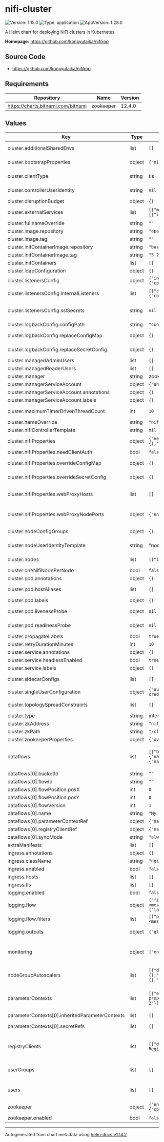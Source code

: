 # nifi-cluster

![Version: 1.15.0](https://img.shields.io/badge/Version-1.15.0-informational?style=flat-square) ![Type: application](https://img.shields.io/badge/Type-application-informational?style=flat-square) ![AppVersion: 1.28.0](https://img.shields.io/badge/AppVersion-1.28.0-informational?style=flat-square)

A Helm chart for deploying NiFi clusters in Kubernetes

**Homepage:** <https://github.com/konpyutaika/nifikop>

## Source Code

* <https://github.com/konpyutaika/nifikop>

## Requirements

| Repository | Name | Version |
|------------|------|---------|
| https://charts.bitnami.com/bitnami | zookeeper | 12.4.0 |

## Values

| Key | Type | Default | Description |
|-----|------|---------|-------------|
| cluster.additionalSharedEnvs | list | `[]` | list of additional environment variables to attach to all init containers and the nifi container https://konpyutaika.github.io/nifikop/docs/5_references/1_nifi_cluster/2_read_only_config#readonlyconfig |
| cluster.bootstrapProperties | object | `{"nifiJvmMemory":"512m","overrideConfigs":"java.arg.4=-Djava.net.preferIPv4Stack=true\njava.arg.log4shell=-Dlog4j2.formatMsgNoLookups=true\n"}` | You can override individual properties in conf/bootstrap.conf https://nifi.apache.org/docs/nifi-docs/html/administration-guide.html#bootstrap_properties |
| cluster.clientType | string | tls | defines if the operator will use basic or tls authentication to query the NiFi cluster. Operator will default to tls if left unset |
| cluster.controllerUserIdentity | string | `nil` | ControllerUserIdentity specifies what to call the static admin user's identity. **Warning: once defined don't change this value either the operator will no longer be able to manage the cluster** |
| cluster.disruptionBudget | object | `{}` | see https://konpyutaika.github.io/nifikop/docs/5_references/1_nifi_cluster#disruptionbudget |
| cluster.externalServices | list | `[{"metadata":{"annotations":{},"labels":{}},"name":"nifi-cluster-ip","spec":{"portConfigs":[{"internalListenerName":"http","port":8080}],"type":"ClusterIP"}}]` | Additional k8s services to create and target internal listener ports. Ingress will use these to route traffic to the cluster |
| cluster.fullnameOverride | string | `""` |  |
| cluster.image.repository | string | `"apache/nifi"` |  |
| cluster.image.tag | string | `""` | Only set this if you want to override the chart AppVersion |
| cluster.initContainerImage.repository | string | `"bash"` |  |
| cluster.initContainerImage.tag | string | `"5.2.2"` |  |
| cluster.initContainers | list | `[]` | list of init containers to run prior to the deployment |
| cluster.ldapConfiguration | object | `{}` | see https://konpyutaika.github.io/nifikop/docs/5_references/1_nifi_cluster#ldapconfiguration |
| cluster.listenersConfig | object | `{"internalListeners":[{"containerPort":8080,"name":"http","type":"http"},{"containerPort":6007,"name":"cluster","type":"cluster"},{"containerPort":10000,"name":"s2s","type":"s2s"},{"containerPort":9090,"name":"prometheus","type":"prometheus"}],"sslSecrets":null}` | https://konpyutaika.github.io/nifikop/docs/5_references/1_nifi_cluster/6_listeners_config |
| cluster.listenersConfig.internalListeners | list | `[{"containerPort":8080,"name":"http","type":"http"},{"containerPort":6007,"name":"cluster","type":"cluster"},{"containerPort":10000,"name":"s2s","type":"s2s"},{"containerPort":9090,"name":"prometheus","type":"prometheus"}]` | List of internal ports exposed for the nifi container. The `type` of port has specific meaning, see:    https://konpyutaika.github.io/nifikop/docs/5_references/1_nifi_cluster/6_listeners_config#internallistener |
| cluster.listenersConfig.sslSecrets | string | `nil` | Provides the SSL configuration for the cluster, can be fully user provided, user provided CA or auto generated    with cert-manager. See: https://konpyutaika.github.io/nifikop/docs/3_manage_nifi/1_manage_clusters/1_deploy_cluster/4_ssl_configuration |
| cluster.logbackConfig.configPath | string | `"config/logback.xml"` |  |
| cluster.logbackConfig.replaceConfigMap | object | `{}` | A ConfigMap ref to override the default logback configuration see https://konpyutaika.github.io/nifikop/docs/5_references/1_nifi_cluster/2_read_only_config#logbackconfig |
| cluster.logbackConfig.replaceSecretConfig | object | `{}` | A Secret ref to override the default logback configuration see https://konpyutaika.github.io/nifikop/docs/5_references/1_nifi_cluster/2_read_only_config#logbackconfig |
| cluster.managedAdminUsers | list | `[]` | see https://konpyutaika.github.io/nifikop/docs/5_references/1_nifi_cluster#managedusers |
| cluster.managedReaderUsers | list | `[]` | see https://konpyutaika.github.io/nifikop/docs/5_references/1_nifi_cluster#managedusers |
| cluster.manager | string | zookeeper | the type of cluster manager: zookeeper or kubernetes. Operator will put zookeeper by default |
| cluster.managerServiceAccount | object | `{"annotations":{},"labels":{},"name":null}` | the kubernetes manager serviceAccount details |
| cluster.managerServiceAccount.annotations | object | `{}` | Annotations to apply to the serviceAccount |
| cluster.managerServiceAccount.labels | object | `{}` | Labels to apply to the serviceAccount |
| cluster.maximumTimerDrivenThreadCount | int | `10` | MaximumTimerDrivenThreadCount defines the maximum number of threads for timer driven processors available to the system. |
| cluster.nameOverride | string | `"nifi-cluster"` | the full name of the cluster. This is used to set a portion of the name of various nifikop resources |
| cluster.nifiControllerTemplate | string | `nil` |  |
| cluster.nifiProperties | object | `{"needClientAuth":false,"overrideConfigMap":{},"overrideConfigs":"nifi.web.proxy.context.path=/nifi-cluster\n","overrideSecretConfig":{},"webProxyHosts":[],"webProxyNodePorts":{"enabled":false,"hosts":[]}}` | You can override the individual properties via the overrideConfigs attribute. These will be provided to all pods via secrets. https://nifi.apache.org/docs/nifi-docs/html/administration-guide.html#system_properties |
| cluster.nifiProperties.needClientAuth | bool | `false` | Nifi security client auth |
| cluster.nifiProperties.overrideConfigMap | object | `{}` | A ConfigMap ref to override the default nifi properties see https://konpyutaika.github.io/nifikop/docs/5_references/1_nifi_cluster/2_read_only_config#nifiproperties |
| cluster.nifiProperties.overrideSecretConfig | object | `{}` | A Secret ref to override the default nifi properties see https://konpyutaika.github.io/nifikop/docs/5_references/1_nifi_cluster/2_read_only_config#nifiproperties |
| cluster.nifiProperties.webProxyHosts | list | `[]` | List of allowed HTTP Host header values to consider when NiFi is running securely and will be receiving requests to a different host[:port] than it is bound to. Operator will generate comma separated string from list https://nifi.apache.org/docs/nifi-docs/html/administration-guide.html#web-properties |
| cluster.nifiProperties.webProxyNodePorts | object | `{"enabled":false,"hosts":[]}` | In case `cluster.externalServices` contains a service of type `NodePort` and NiFi UI/API needs to be accessed over it, this option will add host:nodePort to the `webProxyHosts` list inside `NiFiCluster`. Note: When adding webProxyHosts as host:port, NiFi will also create entry for host as valid host header. |
| cluster.nodeConfigGroups | object | `{}` | Defines configurations for nodes which can be used in list of nodes in cluster.    See: https://konpyutaika.github.io/nifikop/docs/5_references/1_nifi_cluster/3_node_config |
| cluster.nodeUserIdentityTemplate | string | "node-%d-<cluster-name>" | the template to use to create nodes. see https://konpyutaika.github.io/nifikop/docs/5_references/1_nifi_cluster#nificlusterspec |
| cluster.nodes | list | `[{"id":1,"nodeConfigGroup":"default-group"}]` | Defines the list of nodes in the cluster with their id's and config to apply.    See https://konpyutaika.github.io/nifikop/docs/5_references/1_nifi_cluster#nificlusterspec |
| cluster.oneNifiNodePerNode | bool | `false` | whether or not to only deploy one nifi pod per node in this cluster |
| cluster.pod.annotations | object | `{}` | Annotations to apply to every pod |
| cluster.pod.hostAliases | list | `[]` | host aliases to assign to each pod. See: https://kubernetes.io/docs/reference/generated/kubernetes-api/v1.23/#hostalias-v1-core |
| cluster.pod.labels | object | `{}` | Labels to apply to every pod |
| cluster.pod.livenessProbe | object | `nil` | The pod liveness probe override: https://kubernetes.io/docs/tasks/configure-pod-container/configure-liveness-readiness-startup-probes/#define-a-liveness-command |
| cluster.pod.readinessProbe | object | `nil` | The pod readiness probe override: https://kubernetes.io/docs/tasks/configure-pod-container/configure-liveness-readiness-startup-probes/#define-readiness-probes |
| cluster.propagateLabels | bool | `true` |  |
| cluster.retryDurationMinutes | int | `10` | The number of minutes the operator should wait for the cluster to be successfully deployed before retrying |
| cluster.service.annotations | object | `{}` | Annotations to apply to each nifi service |
| cluster.service.headlessEnabled | bool | `true` | Whether or not to create a headless service |
| cluster.service.labels | object | `{}` | Labels to apply to each nifi service |
| cluster.sidecarConfigs | list | `[]` | list of additional sidecar containers to run alongside the nifi pods. See: https://pkg.go.dev/k8s.io/api/core/v1#Container |
| cluster.singleUserConfiguration | object | `{"authorizerEnabled":false,"enabled":false,"secretKeys":{"password":"password","username":"username"},"secretRef":{"name":"single-user-credentials","namespace":"nifi"}}` | see https://konpyutaika.github.io/nifikop/docs/5_references/1_nifi_cluster#singleuserconfiguration |
| cluster.topologySpreadConstraints | list | `[]` | specifies any TopologySpreadConstraint objects to be applied to all nodes. See https://pkg.go.dev/k8s.io/api/core/v1#TopologySpreadConstraint |
| cluster.type | string | internal | type of the cluster: internal or external. Operator will put internal by default |
| cluster.zkAddress | string | `"nifi-cluster-zookeeper:2181"` | the hostname and port of the zookeeper service |
| cluster.zkPath | string | `"/cluster"` | the path in zookeeper to store this cluster's state |
| cluster.zookeeperProperties | object | `{"overrideConfigs":"initLimit=15\nautopurge.purgeInterval=24\nsyncLimit=5\ntickTime=2000\ndataDir=./state/zookeeper\nautopurge.snapRetainCount=30\n"}` | This is only for embedded zookeeper configuration. This is ignored if `zookeeper.enabled` is true. |
| dataflows | list | `[{"bucketId":"","enabled":false,"flowId":"","flowPosition":{"posX":0,"posY":0},"flowVersion":1,"name":"My Special Dataflow","parameterContextRef":{"name":"default","namespace":"nifi"},"registryClientRef":{"name":"default","namespace":"nifi"},"skipInvalidComponent":true,"skipInvalidControllerService":true,"syncMode":"always","updateStrategy":"drain"}]` | Versioned dataflow configurations. This is used to configure versioned dataflows to be deployed to this nifi cluster. Any number may be configured. Note that a _registryClient_ and a _parameterContext_ must be enabled & present in order for a dataflow to be deployed to a cluster. See https://konpyutaika.github.io/nifikop/docs/5_references/5_nifi_dataflow |
| dataflows[0].bucketId | string | `""` | Bucket id can be found in the bucket.yml created when version controlling process groups |
| dataflows[0].flowId | string | `""` | Flow id can be found in the bucket.yml created when version controlling process groups |
| dataflows[0].flowPosition.posX | int | `0` | x coordinate of flow on canvas |
| dataflows[0].flowPosition.posY | int | `0` | y coordinate of flow on canvas |
| dataflows[0].flowVersion | int | `1` | Version of the flow to take from registry |
| dataflows[0].name | string | `"My Special Dataflow"` | Name of the flow |
| dataflows[0].parameterContextRef | object | `{"name":"default","namespace":"nifi"}` | Reference to the ParameterContext object which will be added to this flow |
| dataflows[0].registryClientRef | object | `{"name":"default","namespace":"nifi"}` | reference to the nifi registry client to connect and get versioned flow |
| dataflows[0].syncMode | string | `"always"` | This is one of {never, always, once} |
| extraManifests | list | `[]` | A list of extra Kubernetes manifest with Helm template support, to apply |
| ingress.annotations | object | `{}` |  |
| ingress.className | string | `"nginx"` |  |
| ingress.enabled | bool | `false` |  |
| ingress.hosts | list | `[]` |  |
| ingress.tls | list | `[]` |  |
| logging.enabled | bool | `false` | Whether or not log aggregation via the banzai cloud logging operator is enabled. |
| logging.flow | object | `{"filters":[{"parser":{"parse":{"expression":"/^(?<time>\\d{4}-\\d{2}-\\d{2} \\d{2}:\\d{2}:\\d{2},\\d{3}) (?<level>[^\\s]+) \\[(?<thread>.*)\\] (?<message>.*)$/im","keep_time_key":true,"time_format":"%iso8601","time_key":"time","time_type":"string","type":"regexp"}}}],"match":[{"select":{"labels":{"app":"nifi"}}}],"name":"nifi-cluster-flow"}` | https://banzaicloud.com/docs/one-eye/logging-operator/configuration/flow/ |
| logging.flow.filters | list | `[{"parser":{"parse":{"expression":"/^(?<time>\\d{4}-\\d{2}-\\d{2} \\d{2}:\\d{2}:\\d{2},\\d{3}) (?<level>[^\\s]+) \\[(?<thread>.*)\\] (?<message>.*)$/im","keep_time_key":true,"time_format":"%iso8601","time_key":"time","time_type":"string","type":"regexp"}}}]` | The filters and match configs should be configured just like in the CRDs (linked above) |
| logging.outputs | object | `{"globalOutputRefs":["loki-cluster-output"]}` | Only global outputs that have been created separately to this helm chart supported for now may consider changing this to a Flow per cluster in future |
| monitoring | object | `{"enabled":false,"internalListenersType":"prometheus","path":"/metrics"}` | Monitoring is enabled by the Prometheus operator. This can be deployed stand-alone or as a part of the Rancher Monitoring application. Do not enable this unless you've installed rancher-logging or the Prometheus operator directly. https://rancher.com/docs/rancher/v2.6/en/monitoring-alerting/ Enabling monitoring creates a `ServiceMonitor` custom resource and routes logs to the output of your choice |
| nodeGroupAutoscalers | list | `[{"downscaleStrategy":"lifo","enabled":false,"horizontalAutoscaler":{"maxReplicas":2,"minReplicas":1},"name":"default-group-autoscaler","nodeConfig":{},"nodeConfigGroupId":"default-group","nodeLabelsSelector":{"matchLabels":{"default-scale-group":"true"}},"readOnlyConfig":{},"replicas":null,"upscaleStrategy":"simple"}]` | Nifi NodeGroup Autoscaler configurations. Use this to autoscale any NodeGroup specified in `cluster.nodeConfigGroups`. To autoscale  See https://konpyutaika.github.io/nifikop/docs/5_references/7_nifi_nodegroup_autoscaler |
| parameterContexts | list | `[{"enabled":false,"inheritedParameterContexts":[],"name":"default","parameters":[{"description":"my foo bar property","name":"foo-prop","sensitive":false,"value":"bar-value"},{"description":"my foo bar property","name":"foo-prop-2","sensitive":true,"value":"bar-value-2"}],"secretRefs":[]}]` | Parameter context configurations. This is required if you wish to deploy versioned flows via the dataflow config. However,  it is not required to provide secret refs. You must provide at least one parameter or nifikop will choke on updating dataflows. The `.name` field must be safe in Kubernetes and match the pattern [A-Za-z0-9-] See https://konpyutaika.github.io/nifikop/docs/5_references/4_nifi_parameter_context |
| parameterContexts[0].inheritedParameterContexts | list | `[]` | List of references of Parameter Contexts from which this one inherits parameters |
| parameterContexts[0].secretRefs | list | `[]` | Use the given secret and put its values as sensitive values in this parameter context. The key will be the name of parameter in NiFi. |
| registryClients | list | `[{"description":"Default NiFi Registry client","enabled":false,"endpoint":"http://nifi-registry","name":"default"},{"description":"Alternate NiFi Registry client","enabled":false,"endpoint":"http://nifi-registry","name":"alternate"}]` | registry client configurations. You'd use this to version control process groups & store the configuration in a registry bucket This is required if you wish to deploy versioned flows via the dataflow config The .name field must be safe in Kubernetes and match the pattern [A-Za-z0-9-] See https://konpyutaika.github.io/nifikop/docs/5_references/3_nifi_registry_client |
| userGroups | list | `[]` | Configure user groups. Each will result in the creation of a `NiFiUserGroup` CRD in k8s, which the operator takes and applies to each nifi configuration. See all properties here: https://konpyutaika.github.io/nifikop/docs/5_references/6_nifi_usergroup |
| users | list | `[]` | Configure users. Each will result in the creation of a `NiFiUser` CRD in k8s, which the operator takes and applies to each nifi configuration. See https://konpyutaika.github.io/nifikop/docs/5_references/2_nifi_user. The object's `name` is used for k8s resource `metadata.name` and so should be alphanumeric and hyphenated & <= 64 bytes |
| zookeeper | object | `{"enabled":false,"persistence":{"size":"10Gi","storageClass":"standard"},"replicaCount":1,"resources":{"limits":{"cpu":2,"memory":"500Mi"},"requests":{"cpu":"0.5m","memory":"250Mi"}}}` | zookeeper chart overrides. Please see all the options for the zookeeper chart here: https://github.com/bitnami/charts/tree/main/bitnami/zookeeper |
| zookeeper.enabled | bool | `false` | Whether or not to deploy an independent zookeeper. |

----------------------------------------------
Autogenerated from chart metadata using [helm-docs v1.14.2](https://github.com/norwoodj/helm-docs/releases/v1.14.2)

